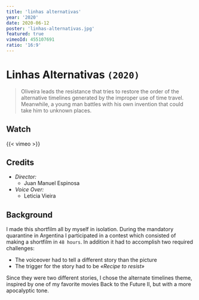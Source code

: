 ```yaml
---
title: 'linhas alternativas'
year: '2020'
date: 2020-06-12
poster: 'linhas-alternativas.jpg'
featured: true
vimeoId: 455107691
ratio: '16:9'
---
```


<!-- Breadcrumb here -->

# Linhas Alternativas `(2020)`

> Oliveira leads the resistance that tries to restore the order of the alternative
> timelines generated by the improper use of time travel. Meanwhile, a young man
> battles with his own invention that could take him to unknown places.

## Watch

{{< vimeo >}}

## Credits

- *Director:*
    - Juan Manuel Espinosa
- *Voice Over:*
    - Leticia Vieira

## Background

I made this shortfilm all by myself in isolation. During the mandatory
quarantine in Argentina I participated in a contest which consisted of making a
shortfilm in `48 hours`. In addition it had to accomplish two required challenges:

- The voiceover had to tell a different story than the picture
- The trigger for the story had to be _«Recipe to resist»_

Since they were two different stories, I chose the alternate timelines theme,
inspired by one of my favorite movies Back to the Future II, but with a more
apocalyptic tone.